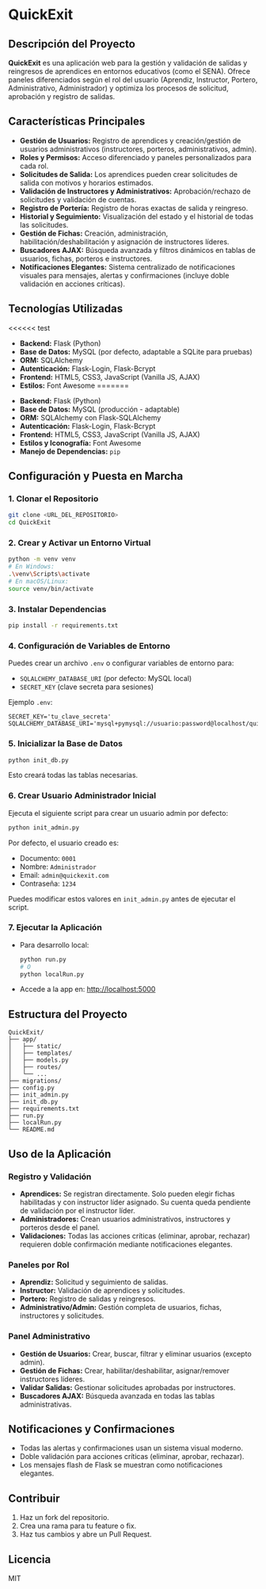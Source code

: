 # QuickExit


## Descripción del Proyecto

**QuickExit** es una aplicación web para la gestión y validación de salidas y reingresos de aprendices en entornos educativos (como el SENA). Ofrece paneles diferenciados según el rol del usuario (Aprendiz, Instructor, Portero, Administrativo, Administrador) y optimiza los procesos de solicitud, aprobación y registro de salidas.

## Características Principales

- **Gestión de Usuarios:** Registro de aprendices y creación/gestión de usuarios administrativos (instructores, porteros, administrativos, admin).
- **Roles y Permisos:** Acceso diferenciado y paneles personalizados para cada rol.
- **Solicitudes de Salida:** Los aprendices pueden crear solicitudes de salida con motivos y horarios estimados.
- **Validación de Instructores y Administrativos:** Aprobación/rechazo de solicitudes y validación de cuentas.
- **Registro de Portería:** Registro de horas exactas de salida y reingreso.
- **Historial y Seguimiento:** Visualización del estado y el historial de todas las solicitudes.
- **Gestión de Fichas:** Creación, administración, habilitación/deshabilitación y asignación de instructores líderes.
- **Buscadores AJAX:** Búsqueda avanzada y filtros dinámicos en tablas de usuarios, fichas, porteros e instructores.
- **Notificaciones Elegantes:** Sistema centralizado de notificaciones visuales para mensajes, alertas y confirmaciones (incluye doble validación en acciones críticas).

## Tecnologías Utilizadas
<<<<<< test
- **Backend:** Flask (Python)
- **Base de Datos:** MySQL (por defecto, adaptable a SQLite para pruebas)
- **ORM:** SQLAlchemy
- **Autenticación:** Flask-Login, Flask-Bcrypt
- **Frontend:** HTML5, CSS3, JavaScript (Vanilla JS, AJAX)
- **Estilos:** Font Awesome
=======
*   **Backend:** Flask (Python)
*   **Base de Datos:** MySQL (producción - adaptable)
*   **ORM:** SQLAlchemy con Flask-SQLAlchemy
*   **Autenticación:** Flask-Login, Flask-Bcrypt
*   **Frontend:** HTML5, CSS3, JavaScript (Vanilla JS, AJAX)
*   **Estilos y Iconografía:** Font Awesome
*   **Manejo de Dependencias:** `pip`
## Configuración y Puesta en Marcha

### 1. Clonar el Repositorio
```bash
git clone <URL_DEL_REPOSITORIO>
cd QuickExit
```

### 2. Crear y Activar un Entorno Virtual
```bash
python -m venv venv
# En Windows:
.\venv\Scripts\activate
# En macOS/Linux:
source venv/bin/activate
```

### 3. Instalar Dependencias
```bash
pip install -r requirements.txt
```

### 4. Configuración de Variables de Entorno
Puedes crear un archivo `.env` o configurar variables de entorno para:
- `SQLALCHEMY_DATABASE_URI` (por defecto: MySQL local)
- `SECRET_KEY` (clave secreta para sesiones)

Ejemplo `.env`:
```
SECRET_KEY='tu_clave_secreta'
SQLALCHEMY_DATABASE_URI='mysql+pymysql://usuario:password@localhost/quickexit_db'
```

### 5. Inicializar la Base de Datos
```bash
python init_db.py
```
Esto creará todas las tablas necesarias.

### 6. Crear Usuario Administrador Inicial
Ejecuta el siguiente script para crear un usuario admin por defecto:
```bash
python init_admin.py
```
Por defecto, el usuario creado es:
- Documento: `0001`
- Nombre: `Administrador`
- Email: `admin@quickexit.com`
- Contraseña: `1234`

Puedes modificar estos valores en `init_admin.py` antes de ejecutar el script.

### 7. Ejecutar la Aplicación
- Para desarrollo local:
  ```bash
  python run.py
  # O
  python localRun.py
  ```
- Accede a la app en: [http://localhost:5000](http://localhost:5000)

## Estructura del Proyecto

```
QuickExit/
├── app/
│   ├── static/
│   ├── templates/
│   ├── models.py
│   ├── routes/
│   └── ...
├── migrations/
├── config.py
├── init_admin.py
├── init_db.py
├── requirements.txt
├── run.py
├── localRun.py
└── README.md
```

## Uso de la Aplicación

### Registro y Validación
- **Aprendices:** Se registran directamente. Solo pueden elegir fichas habilitadas y con instructor líder asignado. Su cuenta queda pendiente de validación por el instructor líder.
- **Administradores:** Crean usuarios administrativos, instructores y porteros desde el panel.
- **Validaciones:** Todas las acciones críticas (eliminar, aprobar, rechazar) requieren doble confirmación mediante notificaciones elegantes.

### Paneles por Rol
- **Aprendiz:** Solicitud y seguimiento de salidas.
- **Instructor:** Validación de aprendices y solicitudes.
- **Portero:** Registro de salidas y reingresos.
- **Administrativo/Admin:** Gestión completa de usuarios, fichas, instructores y solicitudes.

### Panel Administrativo
- **Gestión de Usuarios:** Crear, buscar, filtrar y eliminar usuarios (excepto admin).
- **Gestión de Fichas:** Crear, habilitar/deshabilitar, asignar/remover instructores líderes.
- **Validar Salidas:** Gestionar solicitudes aprobadas por instructores.
- **Buscadores AJAX:** Búsqueda avanzada en todas las tablas administrativas.

## Notificaciones y Confirmaciones
- Todas las alertas y confirmaciones usan un sistema visual moderno.
- Doble validación para acciones críticas (eliminar, aprobar, rechazar).
- Los mensajes flash de Flask se muestran como notificaciones elegantes.

## Contribuir

1. Haz un fork del repositorio.
2. Crea una rama para tu feature o fix.
3. Haz tus cambios y abre un Pull Request.

## Licencia

MIT
